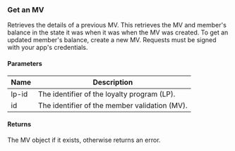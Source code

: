 ### Get an MV

Retrieves the details of a previous MV. This retrieves the MV and member's balance in the state it was when it was when the MV was created. To get an updated member's balance, create a new MV. Requests must be signed with your app's credentials.

#### Parameters

<table>
    <thead>
        <tr>
            <th>Name</th>
            <th>Description</th>
        </tr>
    </thead>
    <tbody>
        <tr>
            <td>lp-id</td>
            <td>The identifier of the loyalty program (LP).</td>
        </tr>
        <tr>
            <td>id</td>
            <td>The identifier of the member validation (MV).</td>
        </tr>
    </tbody>
</table>

#### Returns

The MV object if it exists, otherwise returns an error.
